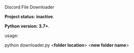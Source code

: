 Discord File Downloader

**Project status: inactive**.

**Python version: 3.7+**.


usage:

python downloader.py <**folder location**> <**new folder name**>
